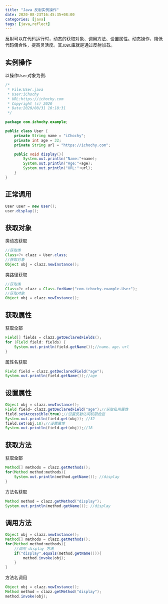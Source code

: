 ```yaml
---
title: "Java 反射实例操作"
date: 2020-08-23T16:45:35+08:00 
categories: [java] 
tags: [java,reflect] 
---
```


反射可以在代码运行时，动态的获取对象、调用方法、设置属性。动态操作，降低代码偶合性，提高灵活度。其`JDBC`库就是通过反射加载。

## 实例操作

以操作`User`对象为例:
```java
/*
 * File:User.java
 * User:iChochy
 * URL:https://ichochy.com
 * Copyright (c) 2020
 * Date:2020/08/31 10:18:31
 */

package com.ichochy.example;

public class User {
    private String name = "iChochy";
    private int age = 32;
    private String url = "https://ichochy.com";

    public void display(){
        System.out.println("Name:"+name);
        System.out.println("Age:"+age);
        System.out.println("URL:"+url);
    }
}
```
## 正常调用
```java
User user = new User();
user.display();
```

## 获取对象
类动态获取
```java
//获取类
Class<?> clazz = User.class;
//获取对象
Object obj = clazz.newInstance();
```
类路径获取
```java
//获取类
Class<?> clazz = Class.forName("com.ichochy.example.User");
//获取对象
Object obj = clazz.newInstance();
```
## 获取属性
获取全部
```java
Field[] fields = clazz.getDeclaredFields();
for (Field field: fields) {
    System.out.println(field.getName());//name、age、url
}
```
属性名获取
```java
Field field = clazz.getDeclaredField("age");
System.out.println(field.getName());//age
```

## 设置属性
```java
Object obj = clazz.newInstance();
Field field= clazz.getDeclaredField("age");//获取私用属性
field.setAccessible(true);//设置反射访问权限检查
System.out.println(field.get(obj)); //32
field.set(obj,18);//设置属性
System.out.println(field.get(obj));//18
```

## 获取方法
获取全部
```java
Method[] methods = clazz.getMethods();
for(Method method:methods){
    System.out.println(method.getName()); //display
}
```
方法名获取
```java
Method method = clazz.getMethod("display");
System.out.println(method.getName()); //display
```

## 调用方法
```java
Object obj = clazz.newInstance();
Method[] methods = clazz.getMethods();
for(Method method:methods){
    //调用 display 方法
    if("display".equals(method.getName())){
        method.invoke(obj);
    }
}
```
方法名调用
```java
Object obj = clazz.newInstance();
Method method = clazz.getMethod("display");
method.invoke(obj);
```